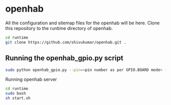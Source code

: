 openhab
=======

All the configuration and sitemap files for the openhab will be here. 
Clone this repository to the runtime directory of openhab.

```bash
cd runtime
git clone https://github.com/shivukumar/openhab.git .
```


Running the openhab_gpio.py script
----------------------------------

```bash
sudo python openhab_gpio.py --pin=<pin number as per GPIO.BOARD mode> --set=<ON/OFF>
```

Running openhab server

```bash
cd runtime
sudo bash
sh start.sh
```
